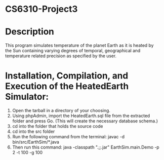 CS6310-Project3
===============


Description
===============
This program simulates temperature of the planet Earth as it is heated by the Sun containing varying degrees of temporal, geographical and temperature related precision as specified by the user.


Installation, Compilation, and Execution of the HeatedEarth Simulator:
===============

1.	 Open the tarball in a directory of your choosing.
2.	Using phpAdmin, import the HeatedEarth.sql file from the extracted folder and press Go. (This will create the necessary database schema.)
3.	cd into the folder that holds the source code
4.	cd into the src folder
5.	Run the following command from the terminal: javac -d bin/src/EarthSim/*.java
6.	Then run this command: java -classpath ".;*;*.jar" EarthSim.main.Demo -p 2 -t 100 -g 100  


